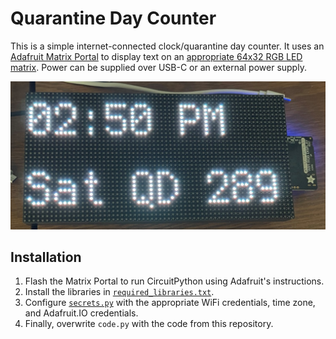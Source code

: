 # Quarantine Day Counter

This is a simple internet-connected clock/quarantine day counter. It uses an [Adafruit Matrix Portal](https://www.adafruit.com/product/4745) to display text on an [appropriate 64x32 RGB LED matrix](https://www.adafruit.com/product/2279). Power can be supplied over USB-C or an external power supply.

![](Picture.jpeg)

## Installation

1. Flash the Matrix Portal to run CircuitPython using Adafruit's instructions. 
2. Install the libraries in [`required_libraries.txt`](required_libraries.txt).
3. Configure [`secrets.py`](secrets.py) with the appropriate WiFi credentials, time zone, and Adafruit.IO credentials.
4. Finally, overwrite `code.py` with the code from this repository.